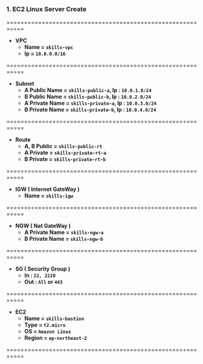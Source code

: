 ### 1. EC2 Linux Server Create
===========================================================

* **VPC**
  * **Name = `skills-vpc`**
  * **Ip = `10.0.0.0/16`**
 
===========================================================

* **Subnet**
  * **A Public Name = `skills-public-a`, Ip : `10.0.1.0/24`**
  * **B Public Name = `skills-public-b`, Ip : `10.0.2.0/24`**
  * **A Private Name = `skills-private-a`, Ip : `10.0.3.0/24`**
  * **B Private Name = `skills-private-b`, Ip : `10.0.4.0/24`**
 
===========================================================

* **Route**
  * **A, B Public = `skills-public-rt`**
  * **A Private = `skills-private-rt-a`**
  * **B Private = `skills-private-rt-b`**

===========================================================

* **IGW ( Internet GateWay )**
  * **Name = `skills-igw`**
 
===========================================================

* **NGW ( Nat GateWay )**
  * **A Private Name = `skills-ngw-a`**
  * **B Private Name = `skills-ngw-b`**
 
===========================================================

* **SG ( Security Group )**
  * **In : `22, 2220`**
  * **Out : `All` or `443`**
 
===========================================================

* **EC2**
  * **Name = `skills-bastion`**
  * **Type = `t2.micro`**
  * **OS = `Amazon Linux`**
  * **Region = `ap-northeast-2`**
 
===========================================================
